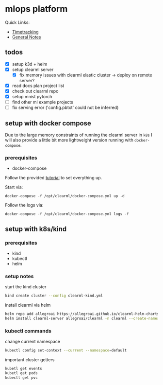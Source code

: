 # mlops platform

Quick Links: 

- [Timetracking](docs/TIMETRACKING.md)
- [General Notes](docs/NOTES.md)

## todos

- [x] setup k3d + helm
- [x] setup clearml server
  - [x] fix memory issues with clearml elastic cluster -> deploy on remote server?
- [x] read docs plan project list
- [x] check out clearml repo
- [x] setup mnist pytorch
- [ ] find other ml example projects
- [ ] fix serving error ('config.pbtxt' could not be inferred)

## setup with docker compose

Due to the large memory constraints of running the clearml server in `k8s` I will also provide a little bit more lightweight version running with
`docker-compose`.

### prerequisites 

- docker-compose 

Follow the provided [tutorial](https://clear.ml/docs/latest/docs/deploying_clearml/clearml_server_linux_mac/) to set everything up. 

Start via:

```
docker-compose -f /opt/clearml/docker-compose.yml up -d
```

Follow the logs via: 

```
docker-compose -f /opt/clearml/docker-compose.yml logs -f
```



## setup with k8s/kind

### prerequisites 

- kind 
- kubectl
- helm


### setup notes

start the kind cluster

```sh
kind create cluster --config clearml-kind.yml
```

install clearml via helm

```sh
helm repo add allegroai https://allegroai.github.io/clearml-helm-charts
helm install clearml-server allegroai/clearml -n clearml --create-namespace
```

### kubectl commands

change current namespace
```sh
kubectl config set-context --current --namespace=default
```

important cluster getters

```sh
kubetl get events
kubetl get pods
kubectl get pvc
```


